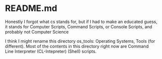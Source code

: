 # README.md

Honestly I forgot what cs stands for, but if I had to make an educated guess, it stands for Computer Scripts, Command Scripts, or Console Scripts, and probably not Computer Science

I think I might rename this directory os_tools: Operating Systems, Tools (for different). Most of the contents in this directory right now are Command Line Interpreter (CL-Intepreter) (Shell) scripts.
